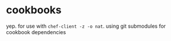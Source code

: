 # cookbooks

yep.  for use with `chef-client -z -o nat`.  using git submodules for cookbook
dependencies
